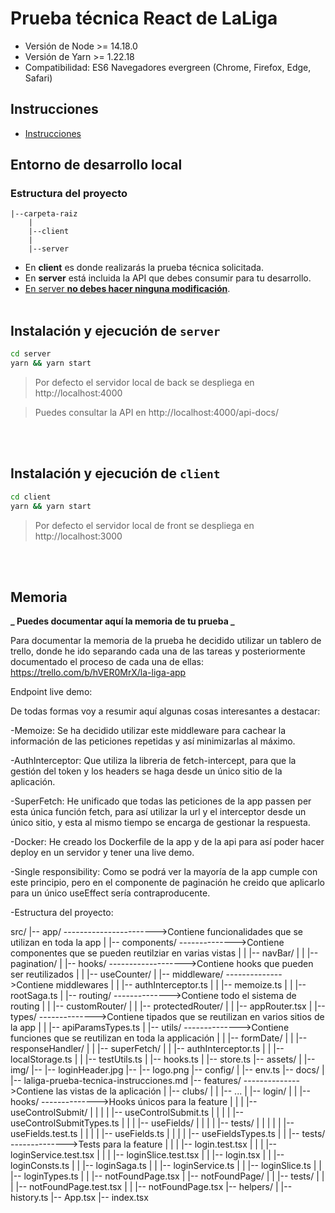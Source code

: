 # Prueba técnica React de LaLiga

- Versión de Node >= 14.18.0
- Versión de Yarn >= 1.22.18
- Compatibilidad: ES6 Navegadores evergreen (Chrome, Firefox, Edge, Safari)

## Instrucciones

- [Instrucciones](client/src/docs/laliga-prueba-tecnica-instrucciones.md)

## Entorno de desarrollo local

### Estructura del proyecto

```text
|--carpeta-raiz
    |
    |--client
    |
    |--server
```

- En **client** es donde realizarás la prueba técnica solicitada.
- En **server** está incluida la API que debes consumir para tu desarrollo.
- <u>En server **no debes hacer ninguna modificación**</u>.
  <br />
  <br />

## Instalación y ejecución de `server`

```bash
cd server
yarn && yarn start

```

> Por defecto el servidor local de back se despliega en http://localhost:4000

> Puedes consultar la API en http://localhost:4000/api-docs/

<br />
<br />

## Instalación y ejecución de `client`

```bash
cd client
yarn && yarn start
```

> Por defecto el servidor local de front se despliega en http://localhost:3000

  <br />
  <br />

## Memoria

**_ Puedes documentar aquí la memoria de tu prueba _**

Para documentar la memoria de la prueba he decidido utilizar un tablero de trello, donde he ido separando cada una de las tareas y posteriormente documentado el proceso de cada una de ellas: https://trello.com/b/hVER0MrX/la-liga-app

Endpoint live demo:

De todas formas voy a resumir aquí algunas cosas interesantes a destacar:

-Memoize: Se ha decidido utilizar este middleware para cachear la información de las peticiones repetidas y así minimizarlas al máximo.

-AuthInterceptor: Que utiliza la libreria de fetch-intercept, para que la gestión del token y los headers se haga desde un único sitio de la aplicación.

-SuperFetch: He unificado que todas las peticiones de la app passen per esta única función fetch, para así utilizar la url y el interceptor desde un único sitio, y esta al mismo tiempo se encarga de gestionar la respuesta.

-Docker: He creado los Dockerfile de la app y de la api para así poder hacer deploy en un servidor y tener una live demo.

-Single responsibility: Como se podrá ver la mayoría de la app cumple con este principio, pero en el componente de paginación he creido que aplicarlo para un único useEffect sería contraproducente.

-Estructura del proyecto:

src/
|-- app/ ----------------------->Contiene funcionalidades que se utilizan en toda la app
| |-- components/ -------------->Contiene componentes que se pueden reutilziar en varias vistas
| | |-- navBar/
| | |-- pagination/
| |-- hooks/ ------------------->Contiene hooks que pueden ser reutilizados
| | |-- useCounter/
| |-- middleware/ -------------->Contiene middlewares
| | |-- authInterceptor.ts
| | |-- memoize.ts
| | |-- rootSaga.ts
| |-- routing/ -------------->Contiene todo el sistema de routing
| | |-- customRouter/
| | |-- protectedRouter/
| | |-- appRouter.tsx
| |-- types/ -------------->Contiene tipados que se reutilizan en varios sitios de la app
| | |-- apiParamsTypes.ts
| |-- utils/ -------------->Contiene funciones que se reutilizan en toda la applicación
| | |-- formDate/
| | |-- responseHandler/
| | |-- superFetch/
| | |-- authInterceptor.ts
| | |-- localStorage.ts
| | |-- testUtils.ts
| |-- hooks.ts
| |-- store.ts
|-- assets/
| |-- img/
|-- |-- loginHeader.jpg
|-- |-- logo.png
|-- config/
| |-- env.ts
|-- docs/
| |-- laliga-prueba-tecnica-instrucciones.md
|-- features/ -------------->Contiene las vistas de la aplicación
| |-- clubs/
| | |-- ...
| |-- login/
| | |-- hooks/ -------------->Hooks únicos para la feature
| | | |-- useControlSubmit/
| | | | |-- useControlSubmit.ts
| | | | |-- useControlSubmitTypes.ts
| | | |-- useFields/
| | | | |-- tests/
| | | | | |-- useFields.test.ts
| | | | |-- useFields.ts
| | | | |-- useFieldsTypes.ts
| | |-- tests/ -------------->Tests para la feature
| | | |-- login.test.tsx
| | | |-- loginService.test.tsx
| | | |-- loginSlice.test.tsx
| | |-- login.tsx
| | |-- loginConsts.ts
| | |-- loginSaga.ts
| | |-- loginService.ts
| | |-- loginSlice.ts
| | |-- loginTypes.ts
| | |-- notFoundPage.tsx
| |-- notFoundPage/
| | |-- tests/
| | | |-- notFoundPage.test.tsx
| | |-- notFoundPage.tsx
|-- helpers/
| |-- history.ts
|-- App.tsx
|-- index.tsx
